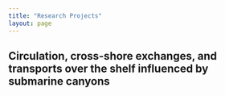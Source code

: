 ```yaml
---
title: "Research Projects"
layout: page
---
```


## Circulation, cross-shore exchanges, and transports over the shelf influenced by submarine canyons


